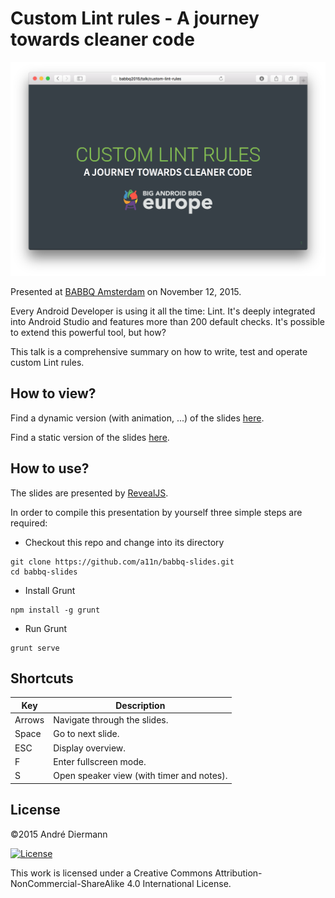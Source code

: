 # Custom Lint rules - A journey towards cleaner code

![](cover.png)

Presented at [BABBQ Amsterdam](http://babbq.nl) on November 12, 2015.

Every Android Developer is using it all the time: Lint. It's deeply integrated into Android Studio and features more than 200 default checks. It's possible to extend this powerful tool, but how?

This talk is a comprehensive summary on how to write, test and operate custom Lint rules.

## How to view?

Find a dynamic version (with animation, ...) of the slides [here](http://a11n.github.io/babbq-slides).

Find a static version of the slides [here](https://speakerdeck.com/a11n/custom-lint-rules-a-journey-towards-cleaner-code).

## How to use?

The slides are presented by [RevealJS](https://github.com/hakimel/reveal.js).

In order to compile this presentation by yourself three simple steps are required:

* Checkout this repo and change into its directory

```shell
git clone https://github.com/a11n/babbq-slides.git
cd babbq-slides
```

* Install Grunt

```shell
npm install -g grunt
```

* Run Grunt

```shell
grunt serve
```

## Shortcuts

|Key|Description|
|------|-----------|
|Arrows|Navigate through the slides.|
|Space |Go to next slide.|
|ESC   |Display overview.|
|F     |Enter fullscreen mode.|
|S     |Open speaker view (with timer and notes).|


## License
&copy;2015 André Diermann

[![License](https://i.creativecommons.org/l/by-nc-sa/4.0/88x31.png)](http://creativecommons.org/licenses/by-nc-sa/4.0/)

This work is licensed under a Creative Commons Attribution-NonCommercial-ShareAlike 4.0 International License.
